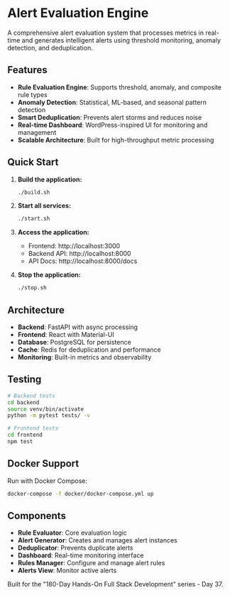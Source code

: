 # Alert Evaluation Engine

A comprehensive alert evaluation system that processes metrics in real-time and generates intelligent alerts using threshold monitoring, anomaly detection, and deduplication.

## Features

- **Rule Evaluation Engine**: Supports threshold, anomaly, and composite rule types
- **Anomaly Detection**: Statistical, ML-based, and seasonal pattern detection
- **Smart Deduplication**: Prevents alert storms and reduces noise
- **Real-time Dashboard**: WordPress-inspired UI for monitoring and management
- **Scalable Architecture**: Built for high-throughput metric processing

## Quick Start

1. **Build the application:**
   ```bash
   ./build.sh
   ```

2. **Start all services:**
   ```bash
   ./start.sh
   ```

3. **Access the application:**
   - Frontend: http://localhost:3000
   - Backend API: http://localhost:8000
   - API Docs: http://localhost:8000/docs

4. **Stop the application:**
   ```bash
   ./stop.sh
   ```

## Architecture

- **Backend**: FastAPI with async processing
- **Frontend**: React with Material-UI
- **Database**: PostgreSQL for persistence
- **Cache**: Redis for deduplication and performance
- **Monitoring**: Built-in metrics and observability

## Testing

```bash
# Backend tests
cd backend
source venv/bin/activate
python -m pytest tests/ -v

# Frontend tests
cd frontend
npm test
```

## Docker Support

Run with Docker Compose:
```bash
docker-compose -f docker/docker-compose.yml up
```

## Components

- **Rule Evaluator**: Core evaluation logic
- **Alert Generator**: Creates and manages alert instances
- **Deduplicator**: Prevents duplicate alerts
- **Dashboard**: Real-time monitoring interface
- **Rules Manager**: Configure and manage alert rules
- **Alerts View**: Monitor active alerts

Built for the "180-Day Hands-On Full Stack Development" series - Day 37.
